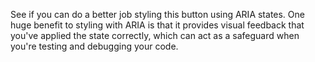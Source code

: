 See if you can do a better job styling this button using ARIA states. One huge benefit to styling with ARIA is that it provides visual feedback that you've applied the state correctly, which can act as a safeguard when you're testing and debugging your code.